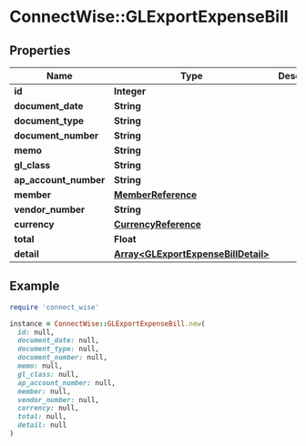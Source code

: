 # ConnectWise::GLExportExpenseBill

## Properties

| Name | Type | Description | Notes |
| ---- | ---- | ----------- | ----- |
| **id** | **Integer** |  | [optional] |
| **document_date** | **String** |  | [optional] |
| **document_type** | **String** |  | [optional] |
| **document_number** | **String** |  | [optional] |
| **memo** | **String** |  | [optional] |
| **gl_class** | **String** |  | [optional] |
| **ap_account_number** | **String** |  | [optional] |
| **member** | [**MemberReference**](MemberReference.md) |  | [optional] |
| **vendor_number** | **String** |  | [optional] |
| **currency** | [**CurrencyReference**](CurrencyReference.md) |  | [optional] |
| **total** | **Float** |  | [optional] |
| **detail** | [**Array&lt;GLExportExpenseBillDetail&gt;**](GLExportExpenseBillDetail.md) |  | [optional] |

## Example

```ruby
require 'connect_wise'

instance = ConnectWise::GLExportExpenseBill.new(
  id: null,
  document_date: null,
  document_type: null,
  document_number: null,
  memo: null,
  gl_class: null,
  ap_account_number: null,
  member: null,
  vendor_number: null,
  currency: null,
  total: null,
  detail: null
)
```

